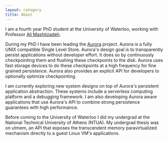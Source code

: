 ```yaml
---
layout: category
title: About
---
```


I am a fourth year PhD student at the University of Waterloo, working with Professor [Ali Mashtizadeh](https://rcs.uwaterloo.ca/~ali). 

During my PhD I have been leading the [Aurora](https://rcs.uwaterloo.ca/aurora/) project. Aurora is a fully UNIX compatible Single Level Store. Aurora's design goal is to transparently persist applications without developer effort. It does so by continuously checkpointing them and flushing these checkpoints to the disk. Aurora uses fast storage devices to do these checkpoints at a high frequency for fine grained persistence. Aurora also provides an explicit API for developers to optionally optimize checkpointing.

I am currently exploring new system designs on top of Aurora's persistent application abstraction. These systems include a serverless computing platform and a debugging framework. I am also developing Aurora aware applications that use Aurora's API to combine strong persistence guarantees with high performance.

Before coming to the University of Waterloo I did my undergrad at the National Technical University of Athens (NTUA). My undergrad thesis was on utmem, an API that exposes the transcendent memory paravirtualized mechanism directly to a guest Linux VM's applications.
